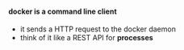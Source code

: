 #### docker is a command line client
 
 * it sends a HTTP request to the docker daemon
 * think of it like a REST API for **processes**